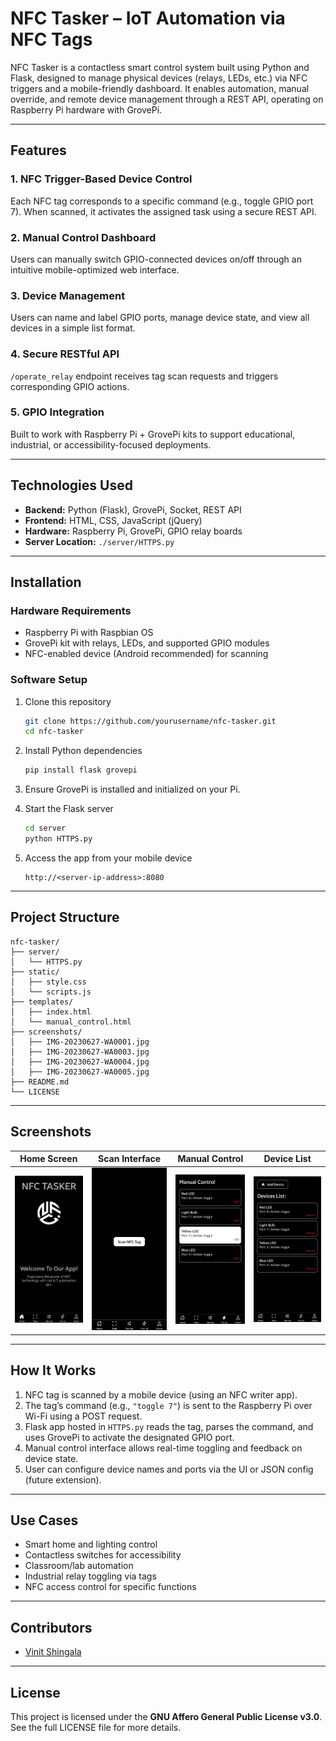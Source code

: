 # NFC Tasker – IoT Automation via NFC Tags

NFC Tasker is a contactless smart control system built using Python and Flask, designed to manage physical devices (relays, LEDs, etc.) via NFC triggers and a mobile-friendly dashboard. It enables automation, manual override, and remote device management through a REST API, operating on Raspberry Pi hardware with GrovePi.

---

## Features

### 1. NFC Trigger-Based Device Control
Each NFC tag corresponds to a specific command (e.g., toggle GPIO port 7). When scanned, it activates the assigned task using a secure REST API.

### 2. Manual Control Dashboard
Users can manually switch GPIO-connected devices on/off through an intuitive mobile-optimized web interface.

### 3. Device Management
Users can name and label GPIO ports, manage device state, and view all devices in a simple list format.

### 4. Secure RESTful API
`/operate_relay` endpoint receives tag scan requests and triggers corresponding GPIO actions.

### 5. GPIO Integration
Built to work with Raspberry Pi + GrovePi kits to support educational, industrial, or accessibility-focused deployments.

---

## Technologies Used

- **Backend:** Python (Flask), GrovePi, Socket, REST API
- **Frontend:** HTML, CSS, JavaScript (jQuery)
- **Hardware:** Raspberry Pi, GrovePi, GPIO relay boards
- **Server Location:** `./server/HTTPS.py`

---

## Installation

### Hardware Requirements
- Raspberry Pi with Raspbian OS
- GrovePi kit with relays, LEDs, and supported GPIO modules
- NFC-enabled device (Android recommended) for scanning

### Software Setup

1. Clone this repository
   ```bash
   git clone https://github.com/yourusername/nfc-tasker.git
   cd nfc-tasker
   ```

2. Install Python dependencies
   ```bash
   pip install flask grovepi
   ```

3. Ensure GrovePi is installed and initialized on your Pi.

4. Start the Flask server
   ```bash
   cd server
   python HTTPS.py
   ```

5. Access the app from your mobile device
   ```
   http://<server-ip-address>:8080
   ```

---

## Project Structure

```
nfc-tasker/
├── server/
│   └── HTTPS.py
├── static/
│   ├── style.css
│   └── scripts.js
├── templates/
│   ├── index.html
│   └── manual_control.html
├── screenshots/
│   ├── IMG-20230627-WA0001.jpg
│   ├── IMG-20230627-WA0003.jpg
│   ├── IMG-20230627-WA0004.jpg
│   ├── IMG-20230627-WA0005.jpg
├── README.md
└── LICENSE
```

---

## Screenshots

| Home Screen | Scan Interface | Manual Control | Device List |
|-------------|----------------|----------------|-------------|
| ![Home](./screenshots/IMG-20230627-WA0003.jpg) | ![Scan](./screenshots/IMG-20230627-WA0004.jpg) | ![Manual](./screenshots/IMG-20230627-WA0005.jpg) | ![Devices](./screenshots/IMG-20230627-WA0001.jpg) |

---

## How It Works

1. NFC tag is scanned by a mobile device (using an NFC writer app).
2. The tag’s command (e.g., `"toggle 7"`) is sent to the Raspberry Pi over Wi-Fi using a POST request.
3. Flask app hosted in `HTTPS.py` reads the tag, parses the command, and uses GrovePi to activate the designated GPIO port.
4. Manual control interface allows real-time toggling and feedback on device state.
5. User can configure device names and ports via the UI or JSON config (future extension).

---

## Use Cases

- Smart home and lighting control
- Contactless switches for accessibility
- Classroom/lab automation
- Industrial relay toggling via tags
- NFC access control for specific functions

---

## Contributors

- [Vinit Shingala](https://github.com/vinitshingala31)

---

## License

This project is licensed under the **GNU Affero General Public License v3.0**.  
See the full LICENSE file for more details.
